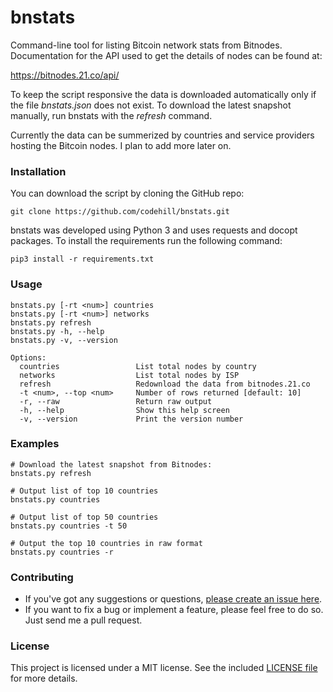# bnstats
Command-line tool for listing Bitcoin network stats from Bitnodes. Documentation
for the API used to get the details of nodes can be found at:

https://bitnodes.21.co/api/

To keep the script responsive the data is downloaded automatically only if the 
file _bnstats.json_ does not exist. To download the latest snapshot manually, 
run bnstats with the _refresh_ command. 

Currently the data can be summerized by countries and service providers hosting 
the Bitcoin nodes. I plan to add more later on.

### Installation
You can download the script by cloning the GitHub repo:
```shell
git clone https://github.com/codehill/bnstats.git
```

bnstats was developed using Python 3 and uses requests and docopt packages. 
To install the requirements run the following command:
```shell
pip3 install -r requirements.txt
```

### Usage
```
bnstats.py [-rt <num>] countries
bnstats.py [-rt <num>] networks
bnstats.py refresh
bnstats.py -h, --help
bnstats.py -v, --version

Options:
  countries                 List total nodes by country
  networks                  List total nodes by ISP
  refresh                   Redownload the data from bitnodes.21.co
  -t <num>, --top <num>     Number of rows returned [default: 10]
  -r, --raw                 Return raw output
  -h, --help                Show this help screen
  -v, --version             Print the version number
```

### Examples
```shell
# Download the latest snapshot from Bitnodes:
bnstats.py refresh

# Output list of top 10 countries
bnstats.py countries

# Output list of top 50 countries
bnstats.py countries -t 50

# Output the top 10 countries in raw format
bnstats.py countries -r
```

### Contributing
* If you've got any suggestions or questions, [please create an issue here](https://github.com/codehill/bnstats/issues).
* If you want to fix a bug or implement a feature, please feel free to do so. Just send me a pull request.

### License
This project is licensed under a MIT license. See the included [LICENSE file](LICENSE) for more details.
